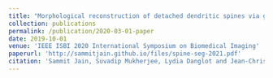 ```yaml
---
title: "Morphological reconstruction of detached dendritic spines via geodesic path prediction"
collection: publications
permalink: /publication/2020-03-01-paper
date: 2019-10-01
venue: 'IEEE ISBI 2020 International Symposium on Biomedical Imaging'
paperurl: 'http://sammitjain.github.io/files/spine-seg-2021.pdf'
citation: 'Sammit Jain, Suvadip Mukherjee, Lydia Danglot and Jean-Christophe Olivo-Marin (October 2019). &quot;Morphological reconstruction of detached dendritic spines via geodesic path prediction&quot; <i>IEEE ISBI 2020 International Symposium on Biomedical Imaging</i>.'
---
```


